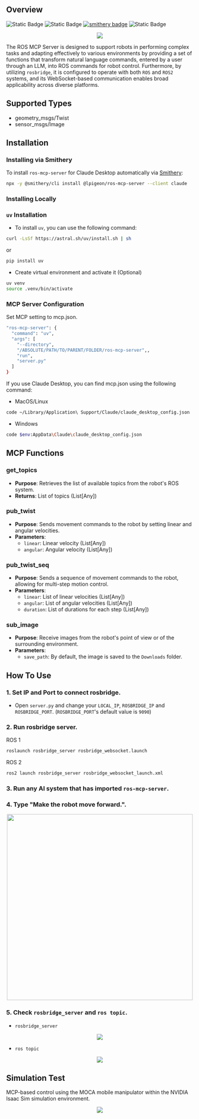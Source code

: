 ## Overview
![Static Badge](https://img.shields.io/badge/ROS-Available-green)
![Static Badge](https://img.shields.io/badge/ROS2-Available-green)
[![smithery badge](https://smithery.ai/badge/@lpigeon/ros-mcp-server)](https://smithery.ai/server/@lpigeon/ros-mcp-server)
![Static Badge](https://img.shields.io/badge/License-MIT-blue)

<center><img src="https://github.com/lpigeon/ros-mcp-server/blob/main/img/framework.png"/></center>

The ROS MCP Server is designed to support robots in performing complex tasks and adapting effectively to various environments by providing a set of functions that transform natural language commands, entered by a user through an LLM, into ROS commands for robot control. Furthermore, by utilizing ``rosbridge``, it is configured to operate with both ``ROS`` and ``ROS2`` systems, and its WebSocket-based communication enables broad applicability across diverse platforms.

## Supported Types

- geometry_msgs/Twist
- sensor_msgs/Image

## Installation

### Installing via Smithery

To install ``ros-mcp-server`` for Claude Desktop automatically via [Smithery](https://smithery.ai/server/@lpigeon/ros-mcp-server):

```bash
npx -y @smithery/cli install @lpigeon/ros-mcp-server --client claude
```

### Installing Locally

### `uv` Installation
- To install `uv`, you can use the following command:
```bash
curl -LsSf https://astral.sh/uv/install.sh | sh
```
or
```bash
pip install uv
```

- Create virtual environment and activate it (Optional)
```bash
uv venv
source .venv/bin/activate
```

### MCP Server Configuration
Set MCP setting to mcp.json.

```bash
"ros-mcp-server": {
  "command": "uv",
  "args": [
    "--directory",
    "/ABSOLUTE/PATH/TO/PARENT/FOLDER/ros-mcp-server",,
    "run",
    "server.py"
  ]
}
```

If you use Claude Desktop, you can find mcp.json using the following command:

- MacOS/Linux
```bash
code ~/Library/Application\ Support/Claude/claude_desktop_config.json
```

- Windows
```bash
code $env:AppData\Claude\claude_desktop_config.json
```

## MCP Functions

### get_topics
- **Purpose**: Retrieves the list of available topics from the robot's ROS system.
- **Returns**: List of topics (List[Any])

### pub_twist
- **Purpose**: Sends movement commands to the robot by setting linear and angular velocities.
- **Parameters**:
  - `linear`: Linear velocity (List[Any])
  - `angular`: Angular velocity (List[Any])

### pub_twist_seq
- **Purpose**: Sends a sequence of movement commands to the robot, allowing for multi-step motion control.
- **Parameters**:
  - `linear`: List of linear velocities (List[Any])
  - `angular`: List of angular velocities (List[Any])
  - `duration`: List of durations for each step (List[Any])
 
### sub_image
- **Purpose**: Receive images from the robot's point of view or of the surrounding environment.
- **Parameters**:
  - `save_path`: By default, the image is saved to the ``Downloads`` folder.

## How To Use
### 1. Set IP and Port to connect rosbridge.
- Open `server.py` and change your `LOCAL_IP`, `ROSBRIDGE_IP` and `ROSBRIDGE_PORT`. (`ROSBRIDGE_PORT`'s default value is `9090`)

### 2. Run rosbridge server.
ROS 1
```bash
roslaunch rosbridge_server rosbridge_websocket.launch
```
ROS 2
```bash
ros2 launch rosbridge_server rosbridge_websocket_launch.xml
```

### 3. Run any AI system that has imported ``ros-mcp-server``.

### 4. Type "Make the robot move forward.".
<center><img src="https://github.com/lpigeon/ros-mcp-server/blob/main/img/how_to_use_1.png" width="500"/></center>

### 5. Check `rosbridge_server` and `ros topic`.
- `rosbridge_server`
<center><img src="https://github.com/lpigeon/ros-mcp-server/blob/main/img/how_to_use_2.png" /></center>

- `ros topic`
<center><img src="https://github.com/lpigeon/ros-mcp-server/blob/main/img/how_to_use_3.png" /></center>

## Simulation Test
MCP-based control using the MOCA mobile manipulator within the NVIDIA Isaac Sim simulation environment. 

<center><img src="https://github.com/lpigeon/ros-mcp-server/blob/main/img/result.gif" /></center>

